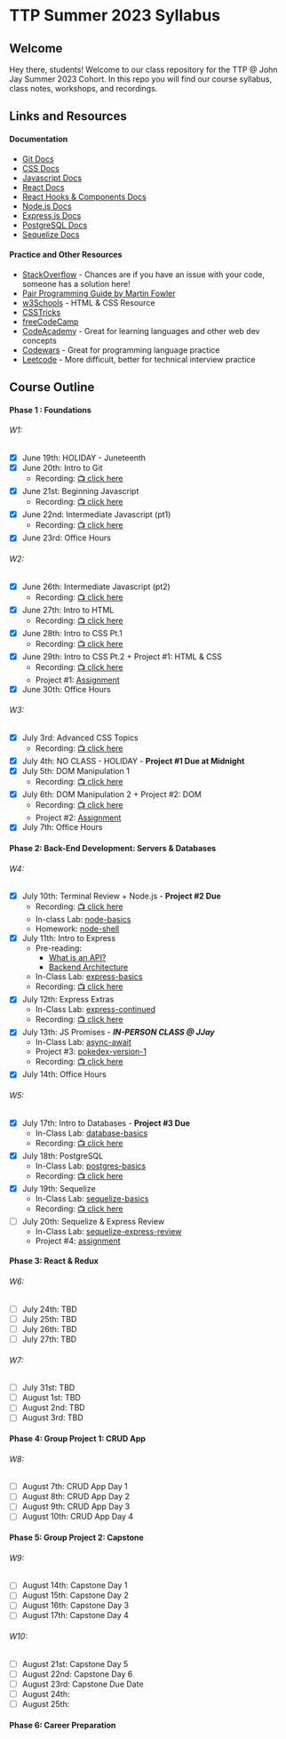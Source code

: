 # TTP Summer 2023 Syllabus

## Welcome

Hey there, students! Welcome to our class repository for the TTP @ John Jay Summer 2023 Cohort. In this repo you will find our course syllabus, class notes, workshops, and recordings.

## Links and Resources

#### Documentation

- [Git Docs](https://git-scm.com/doc)
- [CSS Docs](https://developer.mozilla.org/en-US/docs/Web/CSS)
- [Javascript Docs](https://developer.mozilla.org/en-US/docs/Web/JavaScript)
- [React Docs](https://react.dev/learn)
- [React Hooks & Components Docs](https://react.dev/reference/react)
- [Node.js Docs](https://nodejs.org/en/docs)
- [Express.js Docs](https://expressjs.com/en/4x/api.html)
- [PostgreSQL Docs](https://www.postgresql.org/docs/15/index.html)
- [Sequelize Docs](https://sequelize.org/docs/v6/)

#### Practice and Other Resources

- [StackOverflow](https://stackoverflow.com/) - Chances are if you have an issue with your code, someone has a solution here!
- [Pair Programming Guide by Martin Fowler](https://martinfowler.com/articles/on-pair-programming.html)
- [w3Schools](https://www.w3schools.com/) - HTML & CSS Resource
- [CSSTricks](https://css-tricks.com/)
- [freeCodeCamp](https://www.freecodecamp.org/)
- [CodeAcademy](https://www.codecademy.com/) - Great for learning languages and other web dev concepts
- [Codewars](https://codewars.com) - Great for programming language practice
- [Leetcode](https://leetcode.com) - More difficult, better for technical interview practice

## Course Outline

#### Phase 1 : Foundations

###### W1:

- [x] June 19th: HOLIDAY - Juneteenth
- [x] June 20th: Intro to Git
  - Recording: [📺 click here](https://jjay-cuny.zoom.us/rec/share/MwJQQ9yyWfHE2yuWPVscSBfz-UDdY_TORl79-sWI273U8iOo_W6XwnLwOVRS5rUl.ClF5MKqL2Qwczcsq)
- [x] June 21st: Beginning Javascript
  - Recording: [📺 click here](https://jjay-cuny.zoom.us/rec/share/8x9MhbVw-6cnuLjyN1JVqQkvW7rDm8UPrVoMUP4SP0RoeYqIfETTeaeWUj0YQH_j.RkgRR6Jke7h3OB5t)
- [x] June 22nd: Intermediate Javascript (pt1)
  - Recording: [📺 click here](https://jjay-cuny.zoom.us/rec/share/ZRBq8sBtCfI-R73aoFdN-CgYdZOrDGXTmw4ErHYb35p1us-lCwYNgJm58L5Otkxe.0C9aKzkTbtCikJw0)
- [x] June 23rd: Office Hours

###### W2:

- [x] June 26th: Intermediate Javascript (pt2)
  - Recording: [📺 click here](https://jjay-cuny.zoom.us/rec/share/l-fiYE3aPLYFvEnMCSfiOPpkaUbZQhV2BanRWik_ezFhklZgZgEaJ8qaWC9hPGN_.xGM1NYZ4_9JVTSzA)
- [x] June 27th: Intro to HTML
  - Recording: [📺 click here](https://jjay-cuny.zoom.us/rec/share/WgZqQ7zC-c5-Lvp_lG5tY66zpZpCjCRaeTXKwhK-cFVO6mdlaR18GchJZSEg5w.vcho2P1Pdiu4Em-Y)
- [x] June 28th: Intro to CSS Pt.1
  - Recording: [📺 click here](https://jjay-cuny.zoom.us/rec/share/J96-fTpn6GgPrDZyTf22l0-aOP2Mb1CSF6Pki9QgYZgVZsj90um1-3Ks3fCDd65B.-ksOlQXtzCthCMa3)
- [x] June 29th: Intro to CSS Pt.2 + Project #1: HTML & CSS
  - Recording: [📺 click here](https://jjay-cuny.zoom.us/rec/share/I3w3qAj9mpZI7TC-zxqGlc6oqRwKK_d6TplEo83tfVyqV299toa3cD643rE6KRM0.pJbpxi-zVMYnF0bV)
  - Project #1: [Assignment](https://github.com/se7en-illa/TTP-Summer-2023/blob/main/00_Foundations/03_CSS/Project%231/Project%231.md)
- [x] June 30th: Office Hours

###### W3:

- [x] July 3rd: Advanced CSS Topics
  - Recording: [📺 click here](https://jjay-cuny.zoom.us/rec/share/_jzeyB82OE6JBgZ-kr5nZIbW_pINs7PGE-G3CU0PkVh3guWZdUHmS-JVpbh7fubt.E-FSPooPR9NvLzPg)
- [x] July 4th: NO CLASS - HOLIDAY - **Project #1 Due at Midnight**
- [x] July 5th: DOM Manipulation 1
  - Recording: [📺 click here](https://jjay-cuny.zoom.us/rec/share/3znwFSQAB9v49Tcdwk5V5wb2ayexkjyjFzeJcC0Dhnd0COupU8CgH3NmolYB1gcN.cH2yDF_LumeaQWrk)
- [x] July 6th: DOM Manipulation 2 + Project #2: DOM
  - Recording: [📺 click here](https://jjay-cuny.zoom.us/rec/share/WBcu0L5CmCsgOU9owp72tHlw6QIs6zsUDhVpdTSfR33omu1xKKddRuP82w7zppic.de6JW7y9_dHUMJpl)
  - Project #2: [Assignment](https://github.com/se7en-illa/TTP-Summer-2023/blob/main/00_Foundations/04_DOM/Project%232/Project%232.md)
- [x] July 7th: Office Hours

#### Phase 2: Back-End Development: Servers & Databases

###### W4:

- [x] July 10th: Terminal Review + Node.js - **Project #2 Due**
  - Recording: [📺 click here](https://jjay-cuny.zoom.us/rec/share/LQUlR0HlszNG98dNgRb40LYI66DWSLl5g_KUs9wJ60ZM1m5B6BEQ2uFYF4zhrRUf.oZCp2SYexZxFQfhE)
  - In-class Lab: [node-basics](https://github.com/se7en-illa/TTP-Summer-2023/blob/main/01_Backend/00_Node/lab/node-basics/assignment.md)
  - Homework: [node-shell](https://github.com/se7en-illa/TTP-Summer-2023/blob/main/01_Backend/00_Node/lab/node-shell/assignment.md)
- [x] July 11th: Intro to Express
  - Pre-reading:
    - [What is an API?](https://www.youtube.com/watch?v=tgbRY96q-KM)
    - [Backend Architecture](https://www.codecademy.com/article/back-end-architecture)
  - In-Class Lab: [express-basics](https://github.com/se7en-illa/TTP-Summer-2023/blob/main/01_Backend/01_Express/lab/express-basics/assignment.md)
  - Recording: [📺 click here](https://youtu.be/UR9HCXy2fX0)
- [x] July 12th: Express Extras
  - In-Class Lab: [express-continued](https://github.com/se7en-illa/TTP-Summer-2023/blob/main/01_Backend/01_Express/lab/express-continued/assignment.md)
  - Recording: [📺 click here](https://jjay-cuny.zoom.us/rec/share/Ve230RZXDNdIqPBADflCMAgL9ScGlY0pGvZ1QWum8JM2FrvQ13LwdpWJUh9mLwRE.zHXqX1t9ZhS4oQ8J)
- [x] July 13th: JS Promises - **_IN-PERSON CLASS @ JJay_**
  - In-Class Lab: [async-await](https://github.com/se7en-illa/TTP-Summer-2023/blob/main/01_Backend/02_Promises/lab/assignment.md)
  - Project #3: [pokedex-version-1](https://github.com/se7en-illa/TTP-Summer-2023/blob/main/01_Backend/project-3/assignment.md)
  - Recording: [📺 click here]()
- [x] July 14th: Office Hours

###### W5:

- [x] July 17th: Intro to Databases - **Project #3 Due**
  - In-Class Lab: [database-basics](https://github.com/se7en-illa/TTP-Summer-2023/blob/main/01_Backend/03_Databases/lab/database-basics/assignment.md)
  - Recording: [📺 click here](https://jjay-cuny.zoom.us/rec/share/2M1Btt7Gy3bDYOagE4rYMh5cTOJ4IFM1XXPjAXhHeoCx9bzyXATOdi_IHXGyO3cu.QA743ffLP6KYaq0e)
- [x] July 18th: PostgreSQL
  - In-Class Lab: [postgres-basics](https://github.com/se7en-illa/TTP-Summer-2023/blob/main/01_Backend/03_Databases/lab/postgres-basics/assignment.md)
  - Recording: [📺 click here](https://jjay-cuny.zoom.us/rec/share/BMPzjDcLCENWtCOO9-xoi1_4K4UrMKBnRe6IQQF7ajiCt27kYPimw0kZCSrcpev4.3ibb5YoPiJg0r-Gy)
- [x] July 19th: Sequelize
  - In-Class Lab: [sequelize-basics](https://github.com/se7en-illa/TTP-Summer-2023/blob/main/01_Backend/03_Databases/sequelize-basics/lab/assignment.md)
  - Recording: [📺 click here](https://jjay-cuny.zoom.us/rec/share/WoK1BkA2IFmixUAE-hkj4Jt8GCm3y_YxuA_EZde3OqTbq-Rsq4lUw5af9oXNZ_sR.pOeMMMMwa9OF-8i4)
- [ ] July 20th: Sequelize & Express Review
  - In-Class Lab: [sequelize-express-review](https://github.com/se7en-illa/TTP-Summer-2023/blob/main/01_Backend/03_Databases/review/lab/assignment.md)
  - Project #4: [assignment](https://github.com/se7en-illa/TTP-Summer-2023/blob/main/01_Backend/project-4/assignment.md)

#### Phase 3: React & Redux

###### W6:

- [ ] July 24th: TBD
- [ ] July 25th: TBD
- [ ] July 26th: TBD
- [ ] July 27th: TBD

###### W7:

- [ ] July 31st: TBD
- [ ] August 1st: TBD
- [ ] August 2nd: TBD
- [ ] August 3rd: TBD

#### Phase 4: Group Project 1: CRUD App

###### W8:

- [ ] August 7th: CRUD App Day 1
- [ ] August 8th: CRUD App Day 2
- [ ] August 9th: CRUD App Day 3
- [ ] August 10th: CRUD App Day 4

#### Phase 5: Group Project 2: Capstone

###### W9:

- [ ] August 14th: Capstone Day 1
- [ ] August 15th: Capstone Day 2
- [ ] August 16th: Capstone Day 3
- [ ] August 17th: Capstone Day 4

###### W10:

- [ ] August 21st: Capstone Day 5
- [ ] August 22nd: Capstone Day 6
- [ ] August 23rd: Capstone Due Date
- [ ] August 24th:
- [ ] August 25th:

#### Phase 6: Career Preparation
